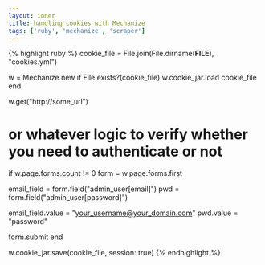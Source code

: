 ```yaml
---
layout: inner
title: handling cookies with Mechanize
tags: ['ruby', 'mechanize', 'scraper']
---
```

{% highlight ruby %}
cookie_file = File.join(File.dirname(__FILE__), "cookies.yml")

w = Mechanize.new
if File.exists?(cookie_file)
  w.cookie_jar.load cookie_file
end

w.get("http://some_url")

# or whatever logic to verify whether you need to authenticate or not
if w.page.forms.count != 0
  form = w.page.forms.first

  email_field = form.field("admin_user[email]")
  pwd = form.field("admin_user[password]")

  email_field.value = "your_username@your_domain.com"
  pwd.value = "password"

  form.submit
end

w.cookie_jar.save(cookie_file, session: true)
{% endhighlight %}
